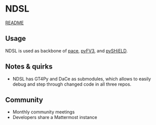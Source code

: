 # NDSL

[README](https://github.com/NOAA-GFDL/NDSL?tab=readme-ov-file#noaanasa-domain-specific-language-middleware)

## Usage

NDSL is used as backbone of [pace](https://github.com/NOAA-GFDL/pace), [pyFV3](https://github.com/NOAA-GFDL/PyFV3), and [pySHiELD](https://github.com/NOAA-GFDL/PySHiELD).

## Notes & quirks

- NDSL has GT4Py and DaCe as submodules, which allows to easily debug and step through changed code in all three repos.

## Community

- Monthly community meetings
- Developers share a Mattermost instance

